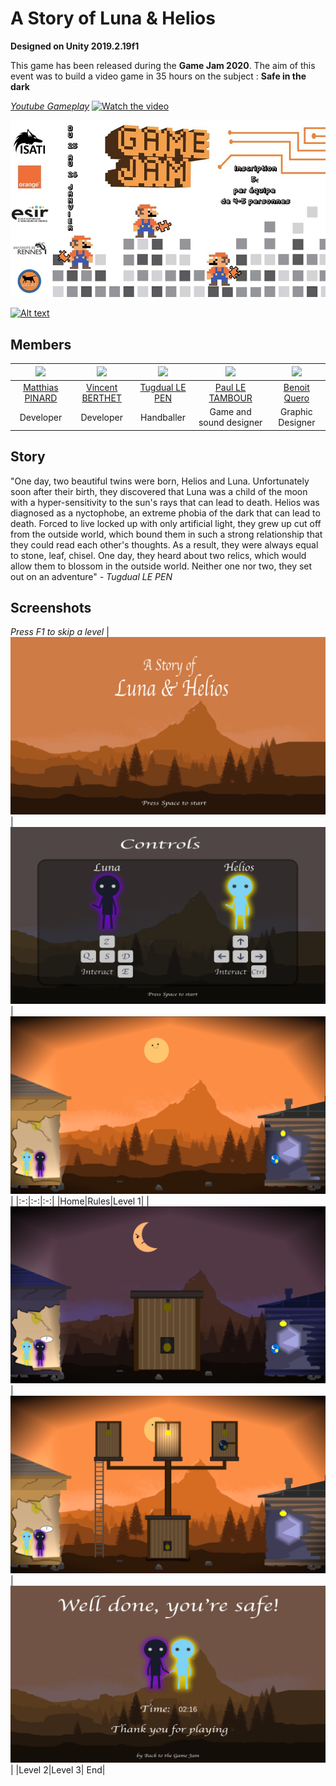 # A Story of Luna & Helios
**Designed on Unity 2019.2.19f1**


This game has been released during the **Game Jam 2020**. The aim of this event was to build a video game in 35 hours on the subject : **Safe in the dark**

*[Youtube Gameplay](https://www.youtube.com/watch?v=EwTJOxKciyE&feature=youtu.be)*
[![Watch the video](https://img.youtube.com/vi/EwTJOxKciyE/maxresdefault.jpg)](https://youtu.be/EwTJOxKciyE)

![](./Docs/GameJam2k20.jpg)

[![Alt text](https://img.youtube.com/vi/VID/0.jpg)](https://www.youtube.com/watch?v=VID)


## Members

| ![](https://avatars3.githubusercontent.com/u/24277058?s=460&v=4) | ![](https://avatars3.githubusercontent.com/u/22341309?s=460&v=4) | ![](https://avatars1.githubusercontent.com/u/36531482?s=460&v=4) | ![](https://avatars2.githubusercontent.com/u/33762280?s=460&v=4) | ![](https://avatars1.githubusercontent.com/u/33760332?s=460&v=4) | 
|:-:|:-:|:-:| :-:| :-:| 
| [Matthias PINARD](https://github.com/Nassafy) | [Vincent BERTHET](https://github.com/RealVincentBerthet) | [Tugdual LE PEN](https://github.com/Tuckdu) | [Paul LE TAMBOUR](https://github.com/PandoS0CE) | [Benoit Quero](https://github.com/benoitquero) | 
| Developer | Developer | Handballer | Game and sound designer | Graphic Designer |


## Story

"One day, two beautiful twins were born, Helios and Luna. Unfortunately soon after their birth, they discovered that Luna was a child of the moon with a hyper-sensitivity to the sun's rays that can lead to death. Helios was diagnosed as a nyctophobe, an extreme phobia of the dark that can lead to death. Forced to live locked up with only artificial light, they grew up cut off from the outside world, which bound them in such a strong relationship that they could read each other's thoughts. As a result, they were always equal to stone, leaf, chisel. One day, they heard about two relics, which would allow them to blossom in the outside world. Neither one nor two, they set out on an adventure"  *- Tugdual LE PEN*

## Screenshots

*Press F1 to skip a level*
| ![](./Docs/Home.png) | ![](./Docs/Rules.png) | ![](./Docs/Level_1.png) |
|:-:|:-:|:-:|
|Home|Rules|Level 1|
| ![](./Docs/Level_2.png)| ![](./Docs/Level_3.png) |  ![](./Docs/End.png) |
|Level 2|Level 3| End|
